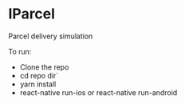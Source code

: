 # IParcel
Parcel delivery simulation

To run:
* Clone the repo
* cd repo dir`
* yarn install
* react-native run-ios or react-native run-android
